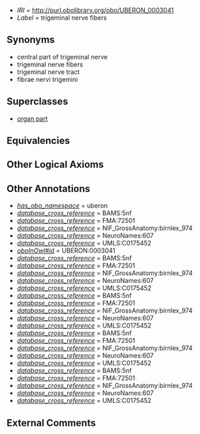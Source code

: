  * *IRI* = http://purl.obolibrary.org/obo/UBERON_0003041
 * *Label* = trigeminal nerve fibers

## Synonyms

 * central part of trigeminal nerve
 * trigeminal nerve fibers
 * trigeminal nerve tract
 * fibrae nervi trigemini

## Superclasses

 * [organ part](../../UBERON/64/UBERON_0000064.md)

## Equivalencies


## Other Logical Axioms


## Other Annotations

 * *[has_obo_namespace](../../ce/oboInOwl#hasOBONamespace.md)* = uberon
 * *[database_cross_reference](../../ef/oboInOwl#hasDbXref.md)* = BAMS:5nf
 * *[database_cross_reference](../../ef/oboInOwl#hasDbXref.md)* = FMA:72501
 * *[database_cross_reference](../../ef/oboInOwl#hasDbXref.md)* = NIF_GrossAnatomy:birnlex_974
 * *[database_cross_reference](../../ef/oboInOwl#hasDbXref.md)* = NeuroNames:607
 * *[database_cross_reference](../../ef/oboInOwl#hasDbXref.md)* = UMLS:C0175452
 * *[oboInOwl#id](../../id/oboInOwl#id.md)* = UBERON:0003041
 * *[database_cross_reference](../../ef/oboInOwl#hasDbXref.md)* = BAMS:5nf
 * *[database_cross_reference](../../ef/oboInOwl#hasDbXref.md)* = FMA:72501
 * *[database_cross_reference](../../ef/oboInOwl#hasDbXref.md)* = NIF_GrossAnatomy:birnlex_974
 * *[database_cross_reference](../../ef/oboInOwl#hasDbXref.md)* = NeuroNames:607
 * *[database_cross_reference](../../ef/oboInOwl#hasDbXref.md)* = UMLS:C0175452
 * *[database_cross_reference](../../ef/oboInOwl#hasDbXref.md)* = BAMS:5nf
 * *[database_cross_reference](../../ef/oboInOwl#hasDbXref.md)* = FMA:72501
 * *[database_cross_reference](../../ef/oboInOwl#hasDbXref.md)* = NIF_GrossAnatomy:birnlex_974
 * *[database_cross_reference](../../ef/oboInOwl#hasDbXref.md)* = NeuroNames:607
 * *[database_cross_reference](../../ef/oboInOwl#hasDbXref.md)* = UMLS:C0175452
 * *[database_cross_reference](../../ef/oboInOwl#hasDbXref.md)* = BAMS:5nf
 * *[database_cross_reference](../../ef/oboInOwl#hasDbXref.md)* = FMA:72501
 * *[database_cross_reference](../../ef/oboInOwl#hasDbXref.md)* = NIF_GrossAnatomy:birnlex_974
 * *[database_cross_reference](../../ef/oboInOwl#hasDbXref.md)* = NeuroNames:607
 * *[database_cross_reference](../../ef/oboInOwl#hasDbXref.md)* = UMLS:C0175452
 * *[database_cross_reference](../../ef/oboInOwl#hasDbXref.md)* = BAMS:5nf
 * *[database_cross_reference](../../ef/oboInOwl#hasDbXref.md)* = FMA:72501
 * *[database_cross_reference](../../ef/oboInOwl#hasDbXref.md)* = NIF_GrossAnatomy:birnlex_974
 * *[database_cross_reference](../../ef/oboInOwl#hasDbXref.md)* = NeuroNames:607
 * *[database_cross_reference](../../ef/oboInOwl#hasDbXref.md)* = UMLS:C0175452

## External Comments

